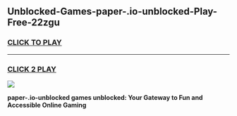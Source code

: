 
## Unblocked-Games-paper-.io-unblocked-Play-Free-22zgu
<h3>
<a href="https://premium76.site?title=paper-.io-unblocked&ref=23A">CLICK TO PLAY</a></h3>
<hr>

<h3>
<a href="https://premium76.site?title=paper-.io-unblocked&ref=23A">CLICK 2 PLAY</a>
  
</h3>

<a href="https://premium76.site?title=paper-.io-unblocked&ref=23A"><img src="https://clearcache.store/games.png"></a>


**paper-.io-unblocked games unblocked: Your Gateway to Fun and Accessible Online Gaming**
